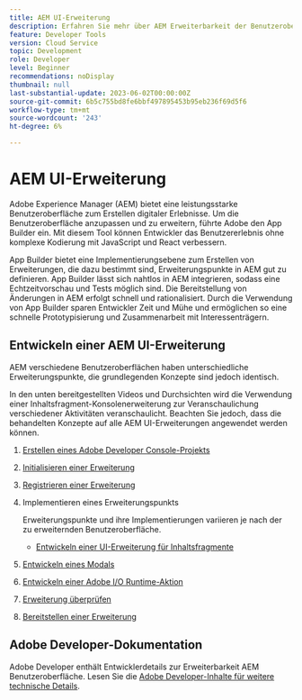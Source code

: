 ```yaml
---
title: AEM UI-Erweiterung
description: Erfahren Sie mehr über AEM Erweiterbarkeit der Benutzeroberfläche mit App Builder zum Erstellen von Erweiterungen.
feature: Developer Tools
version: Cloud Service
topic: Development
role: Developer
level: Beginner
recommendations: noDisplay
thumbnail: null
last-substantial-update: 2023-06-02T00:00:00Z
source-git-commit: 6b5c755bd8fe6bbf497895453b95eb236f69d5f6
workflow-type: tm+mt
source-wordcount: '243'
ht-degree: 6%

---
```



# AEM UI-Erweiterung

Adobe Experience Manager (AEM) bietet eine leistungsstarke Benutzeroberfläche zum Erstellen digitaler Erlebnisse. Um die Benutzeroberfläche anzupassen und zu erweitern, führte Adobe den App Builder ein. Mit diesem Tool können Entwickler das Benutzererlebnis ohne komplexe Kodierung mit JavaScript und React verbessern.

App Builder bietet eine Implementierungsebene zum Erstellen von Erweiterungen, die dazu bestimmt sind, Erweiterungspunkte in AEM gut zu definieren. App Builder lässt sich nahtlos in AEM integrieren, sodass eine Echtzeitvorschau und Tests möglich sind. Die Bereitstellung von Änderungen in AEM erfolgt schnell und rationalisiert. Durch die Verwendung von App Builder sparen Entwickler Zeit und Mühe und ermöglichen so eine schnelle Prototypisierung und Zusammenarbeit mit Interessenträgern.

## Entwickeln einer AEM UI-Erweiterung

AEM verschiedene Benutzeroberflächen haben unterschiedliche Erweiterungspunkte, die grundlegenden Konzepte sind jedoch identisch.

In den unten bereitgestellten Videos und Durchsichten wird die Verwendung einer Inhaltsfragment-Konsolenerweiterung zur Veranschaulichung verschiedener Aktivitäten veranschaulicht. Beachten Sie jedoch, dass die behandelten Konzepte auf alle AEM UI-Erweiterungen angewendet werden können.

1. [Erstellen eines Adobe Developer Console-Projekts](./adobe-developer-console-project.md)
1. [Initialisieren einer Erweiterung](./app-initialization.md)
1. [Registrieren einer Erweiterung](./extension-registration.md)
1. Implementieren eines Erweiterungspunkts

   Erweiterungspunkte und ihre Implementierungen variieren je nach der zu erweiternden Benutzeroberfläche.

   + [Entwickeln einer UI-Erweiterung für Inhaltsfragmente](./content-fragments/overview.md)

1. [Entwickeln eines Modals](./modal.md)
1. [Entwickeln einer Adobe I/O Runtime-Aktion](./runtime-action.md)
1. [Erweiterung überprüfen](./verify.md)
1. [Bereitstellen einer Erweiterung](./deploy.md)

## Adobe Developer-Dokumentation

Adobe Developer enthält Entwicklerdetails zur Erweiterbarkeit AEM Benutzeroberfläche. Lesen Sie die [Adobe Developer-Inhalte für weitere technische Details](https://developer.adobe.com/uix/docs/).
